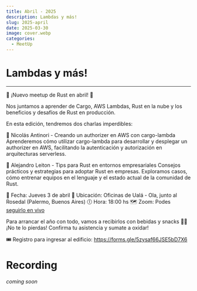 ```yaml
---
title: Abril - 2025
description: Lambdas y más!
slug: 2025-april
date: 2025-03-30
image: cover.webp
categories:
  - MeetUp
---
```



# Lambdas y más!

---
📢 ¡Nuevo meetup de Rust en abril! 🚀

Nos juntamos a aprender de Cargo, AWS Lambdas, Rust en la nube y los beneficios y desafíos de Rust en producción.

En esta edición, tendremos dos charlas imperdibles:

🔹 Nicolás Antinori - Creando un authorizer en AWS con cargo-lambda
Aprenderemos cómo utilizar cargo-lambda para desarrollar y desplegar un authorizer en AWS, facilitando la autenticación y autorización en arquitecturas serverless.

🔹 Alejandro Leiton - Tips para Rust en entornos empresariales
Consejos prácticos y estrategias para adoptar Rust en empresas. Exploramos casos, cómo entrenar equipos en el lenguaje y el estado actual de la comunidad de Rust.

📅 Fecha: Jueves 3 de abril
📍 Ubicación: Oficinas de Ualá - Ola, junto al Rosedal (Palermo, Buenos Aires)
🕕 Hora: 18:00 hs
🗺️ Zoom: Podes [seguirlo en vivo](https://us06web.zoom.us/u/kc2lvm4JC6)

Para arrancar el año con todo, vamos a recibirlos con bebidas y snacks 🍻🍕 ¡No te lo pierdas! Confirma tu asistencia y sumate a oxidar!

🎟 Registro para ingresar al edificio: https://forms.gle/5zysaf66JSE5bD7X6

# Recording
_coming soon_